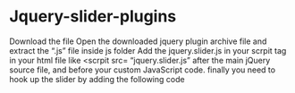 # Jquery-slider-plugins

Download  the file
Open the downloaded jquery plugin archive file and extract the “.js” file inside  js folder
Add the jquery.slider.js in your scrpit  tag in your html  file like <scrpit src= “jquery.slider.js” after the main jQuery source file, 
and before your custom JavaScript code.
finally  you need to hook up the slider by adding the following code  
   <script>
         $(document).ready(function(){
             
              $(".next").slider()
              
              $(".prev").slider()
         })
           
         </script>
